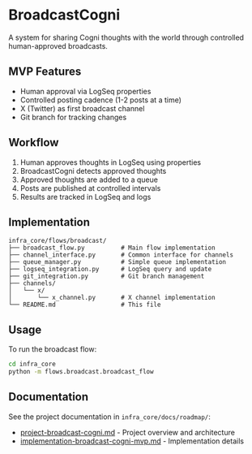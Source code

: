 # BroadcastCogni

A system for sharing Cogni thoughts with the world through controlled human-approved broadcasts.

## MVP Features

- Human approval via LogSeq properties
- Controlled posting cadence (1-2 posts at a time)
- X (Twitter) as first broadcast channel
- Git branch for tracking changes

## Workflow

1. Human approves thoughts in LogSeq using properties
2. BroadcastCogni detects approved thoughts
3. Approved thoughts are added to a queue
4. Posts are published at controlled intervals
5. Results are tracked in LogSeq and logs

## Implementation

```
infra_core/flows/broadcast/
├── broadcast_flow.py          # Main flow implementation
├── channel_interface.py       # Common interface for channels
├── queue_manager.py           # Simple queue implementation
├── logseq_integration.py      # LogSeq query and update
├── git_integration.py         # Git branch management
├── channels/
│   └── x/
│       └── x_channel.py       # X channel implementation
└── README.md                  # This file
```

## Usage

To run the broadcast flow:

```bash
cd infra_core
python -m flows.broadcast.broadcast_flow
```

## Documentation

See the project documentation in `infra_core/docs/roadmap/`:

- [project-broadcast-cogni.md](../../docs/roadmap/project-broadcast-cogni.md) - Project overview and architecture
- [implementation-broadcast-cogni-mvp.md](../../docs/roadmap/implementation-broadcast-cogni-mvp.md) - Implementation details 
